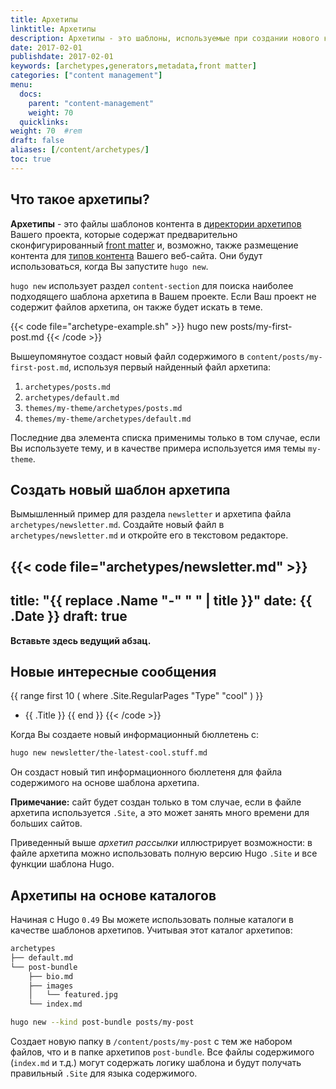 ```yaml
---
title: Архетипы
linktitle: Архетипы
description: Архетипы - это шаблоны, используемые при создании нового контента.
date: 2017-02-01
publishdate: 2017-02-01
keywords: [archetypes,generators,metadata,front matter]
categories: ["content management"]
menu:
  docs:
    parent: "content-management"
    weight: 70
  quicklinks:
weight: 70	#rem
draft: false
aliases: [/content/archetypes/]
toc: true
---
```


## Что такое архетипы?

**Архетипы** - это файлы шаблонов контента в [директории архетипов][archetypes directory] Вашего проекта, которые содержат предварительно сконфигурированный [front matter][] и, возможно, также размещение контента для [типов контента][content types] Вашего веб-сайта. Они будут использоваться, когда Вы запустите `hugo new`.

`hugo new` использует раздел `content-section` для поиска наиболее подходящего шаблона архетипа в Вашем проекте. Если Ваш проект не содержит файлов архетипа, он также будет искать в теме.

{{< code file="archetype-example.sh" >}}
hugo new posts/my-first-post.md
{{< /code >}}

Вышеупомянутое создаст новый файл содержимого в `content/posts/my-first-post.md`, используя первый найденный файл архетипа:

1. `archetypes/posts.md`
2. `archetypes/default.md`
3. `themes/my-theme/archetypes/posts.md`
4. `themes/my-theme/archetypes/default.md`

Последние два элемента списка применимы только в том случае, если Вы используете тему, и в качестве примера используется имя темы `my-theme`.

## Создать новый шаблон архетипа

Вымышленный пример для раздела `newsletter` и архетипа файла `archetypes/newsletter.md`. Создайте новый файл в `archetypes/newsletter.md` и откройте его в текстовом редакторе.

{{< code file="archetypes/newsletter.md" >}}
---
title: "{{ replace .Name "-" " " | title }}"
date: {{ .Date }}
draft: true
---

**Вставьте здесь ведущий абзац.**

## Новые интересные сообщения

{{ range first 10 ( where .Site.RegularPages "Type" "cool" ) }}
* {{ .Title }}
{{ end }}
{{< /code >}}

Когда Вы создаете новый информационный бюллетень с:

```bash
hugo new newsletter/the-latest-cool.stuff.md
```

Он создаст новый тип информационного бюллетеня для файла содержимого на основе шаблона архетипа.

**Примечание:** сайт будет создан только в том случае, если в файле архетипа используется `.Site`, а это может занять много времени для больших сайтов.

Приведенный выше _архетип рассылки_ иллюстрирует возможности: в файле архетипа можно использовать полную версию Hugo `.Site` и все функции шаблона Hugo.

## Архетипы на основе каталогов

Начиная с Hugo `0.49` Вы можете использовать полные каталоги в качестве шаблонов архетипов. Учитывая этот каталог архетипов:

```bash
archetypes
├── default.md
└── post-bundle
    ├── bio.md
    ├── images
    │   └── featured.jpg
    └── index.md
```

```bash
hugo new --kind post-bundle posts/my-post
```

Создает новую папку в `/content/posts/my-post` с тем же набором файлов, что и в папке архетипов `post-bundle`. Все файлы содержимого (`index.md` и т.д.) могут содержать логику шаблона и будут получать правильный `.Site` для языка содержимого.

[archetypes directory]: /getting-started/directory-structure/
[content types]: /content-management/types/
[front matter]: /content-management/front-matter/
